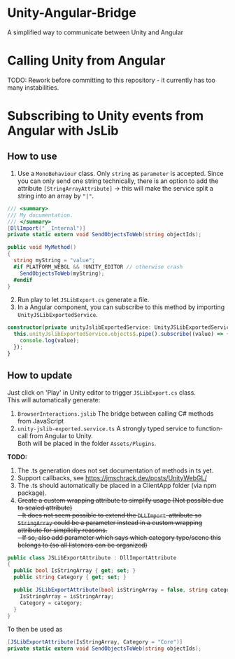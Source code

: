 # Unity-Angular-Bridge
A simplified way to communicate between Unity and Angular

# Calling Unity from Angular
TODO: Rework before committing to this repository - it currently has too many instabilities.

# Subscribing to Unity events from Angular with JsLib
## How to use
1. Use a `MonoBehaviour` class. Only `string` as `parameter` is accepted.
Since you can only send one string technically, there is an option to add the attribute `[StringArrayAttribute]` -> this will make the service split a string into an array by `"|"`.
```csharp
/// <summary>
/// My documentation.
/// </summary>
[DllImport("__Internal")]
private static extern void SendObjectsToWeb(string objectIds);

public void MyMethod()
{
  string myString = "value";
  #if PLATFORM_WEBGL && !UNITY_EDITOR // otherwise crash
    SendObjectsToWeb(myString);
  #endif
}
```
2. Run play to let `JSLibExport.cs` generate a file.
3. In a Angular component, you can subscribe to this method by importing `UnityJSLibExportedService`.
```ts
constructor(private unityJslibExportedService: UnityJSLibExportedService) {
  this.unityJslibExportedService.objects$.pipe().subscribe((value) => {
    console.log(value);
  });
}
```

## How to update
Just click on 'Play' in Unity editor to trigger `JSLibExport.cs` class.  
This will automatically generate:
1. `BrowserInteractions.jslib` The bridge between calling C# methods from JavaScript
2. `unity-jslib-exported.service.ts` A strongly typed service to function-call from Angular to Unity.  
Both will be placed in the folder `Assets/Plugins`.  
 
**TODO:**
1. The .ts generation does not set documentation of methods in ts yet.
2. Support callbacks, see https://jmschrack.dev/posts/UnityWebGL/
3. The .ts should automatically be placed in a ClientApp folder (via npm package).
4. ~~Create a custom wrapping attribute to simplify usage (Not possible due to sealed attribute)~~  
  ~~- It does not seem possible to extend the `DLLImport`-attribute so `StringArray` could be a parameter instead in a custom wrapping attribute for simplicity reasons.~~  
  ~~- If so, also add parameter which says which category type/scene this belongs to (so all listeners can be organized)~~
```csharp
public class JSLibExportAttribute : DllImportAttribute
{
  public bool IsStringArray { get; set; }
  public string Category { get; set; }

  public JSLibExportAttribute(bool isStringArray = false, string category = "") {
    IsStringArray = isStringArray;
    Category = category;
  }
}
```
To then be used as
```csharp
[JSLibExportAttribute(IsStringArray, Category = "Core")]
private static extern void SendObjectsToWeb(string objectIds);
```
